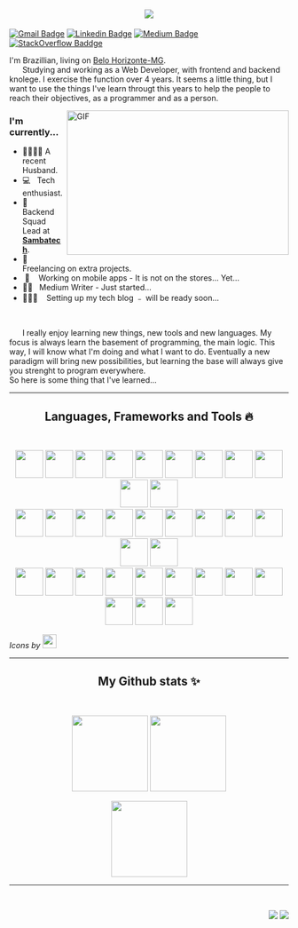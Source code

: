 <h1 align="center">
  <a href="https://git.io/typing-svg">
    <img src="https://readme-typing-svg.herokuapp.com/?lines=Hello,+There!+👋;I+am+Emmanuel+Vinicius;Welcome+to+my+profile!&center=true&size=30">
  </a>
</h1>

[![Gmail Badge](https://img.shields.io/badge/-Email-c14438?style=flat-square&logo=Gmail&logoColor=white&link=mailto:emmanuel.vinicius.98@gmail.com)](mailto:emmanuel.vinicius.98@gmail.com)
[![Linkedin Badge](https://img.shields.io/badge/-Linkedin-blue?style=flat-square&logo=Linkedin&logoColor=white&link=https://www.linkedin.com/in/emmanuel-vinicius/)](https://www.linkedin.com/in/emmanuel-vinicius/) 
[![Medium Badge](https://img.shields.io/badge/-Medium-black?style=flat-square&logo=Medium&logoColor=white&link=https://medium.com/@emmanuel.vinicius.98)](https://medium.com/@emmanuel.vinicius.98)
[![StackOverflow Baddge](https://img.shields.io/badge/-StackOverflow-orange?style=flat-square&logo=StackOverflow&logoColor=white&link=https://stackoverflow.com/users/10738827/emmanuel-vinicius)](https://stackoverflow.com/users/10738827/emmanuel-vinicius)

I'm Brazillian, living on [Belo Horizonte-MG](http://portalbelohorizonte.com.br/inicio).
<br>
&nbsp;&nbsp;&nbsp;&nbsp;&nbsp;&nbsp;Studying and working as a Web Developer, with frontend and backend knolege. I exercise the function over 4 years. It seems a little thing, but I want to use the things I've learn througt this years to help the people to reach their objectives, as a programmer and as a person.

<img align="right" alt="GIF" src="https://github.com/abhisheknaiidu/abhisheknaiidu/blob/master/code.gif?raw=true" width="400" height="260" />

### I'm currently...
 - 👰🏻‍🤵🏻‍ A recent Husband.
 - 💻&nbsp;&nbsp; Tech enthusiast.
 - 🐝&nbsp;&nbsp; Backend Squad Lead at [**Sambatech**](https://sambatech.com/).
 - 💼&nbsp;&nbsp; Freelancing on extra projects.
 - &nbsp;📱&nbsp;&nbsp;&nbsp; Working on mobile apps - It is not on the stores... Yet...
 - ✍🏻&nbsp;&nbsp;&nbsp;Medium Writer - Just started...
 - 👷🏽‍♂️&nbsp;&nbsp;&nbsp; Setting up my tech blog ﹣ will be ready soon...
 
<br />

&nbsp;&nbsp;&nbsp;&nbsp;&nbsp;&nbsp;I really enjoy learning new things, new tools and new languages. My focus is always learn the basement of programming, the main logic. This way, I will know what I'm doing and what I want to do. Eventually a new paradigm will bring new possibilities, but learning the base will always give you strenght to program everywhere.
<br />So here is some thing that I've learned... 

<hr>
<h2 align="center">Languages, Frameworks and Tools 🔥</h2>
<br />
<p align="center">
  <img width=50 src="https://cdn.jsdelivr.net/gh/devicons/devicon/icons/csharp/csharp-plain.svg" />
  <img width=50 src="https://cdn.jsdelivr.net/gh/devicons/devicon/icons/dotnetcore/dotnetcore-original.svg" />
  <img width=50 src="https://cdn.jsdelivr.net/gh/devicons/devicon/icons/microsoftsqlserver/microsoftsqlserver-plain-wordmark.svg" />
  <img width=50 src="https://cdn.jsdelivr.net/gh/devicons/devicon/icons/visualstudio/visualstudio-plain-wordmark.svg" />
  <img width=50 src="https://cdn.jsdelivr.net/gh/devicons/devicon/icons/vscode/vscode-original-wordmark.svg" />
  <img width=50 src="https://cdn.jsdelivr.net/gh/devicons/devicon/icons/azure/azure-original-wordmark.svg" />
  <img width=50 src="https://cdn.jsdelivr.net/gh/devicons/devicon/icons/javascript/javascript-plain.svg" />
  <img width=50 src="https://cdn.jsdelivr.net/gh/devicons/devicon/icons/typescript/typescript-plain.svg" />
  <img width=50 src="https://cdn.jsdelivr.net/gh/devicons/devicon/icons/adonisjs/adonisjs-original-wordmark.svg" />
  <img width=50 src="https://cdn.jsdelivr.net/gh/devicons/devicon/icons/nodejs/nodejs-plain-wordmark.svg" />
  <img width=50 src="https://cdn.jsdelivr.net/gh/devicons/devicon/icons/react/react-original.svg" />
  <br />
  <img width=50 src="https://cdn.jsdelivr.net/gh/devicons/devicon/icons/angularjs/angularjs-plain.svg" />
  <img width=50 src="https://cdn.jsdelivr.net/gh/devicons/devicon/icons/git/git-plain-wordmark.svg" />
  <img width=50 src="https://cdn.jsdelivr.net/gh/devicons/devicon/icons/github/github-original.svg" />
  <img width=50 src="https://cdn.jsdelivr.net/gh/devicons/devicon/icons/gitlab/gitlab-plain-wordmark.svg" />
  <img width=50 src="https://cdn.jsdelivr.net/gh/devicons/devicon/icons/docker/docker-plain-wordmark.svg" />
  <img width=50 src="https://cdn.jsdelivr.net/gh/devicons/devicon/icons/amazonwebservices/amazonwebservices-plain-wordmark.svg" />
  <img width=50 src="https://cdn.jsdelivr.net/gh/devicons/devicon/icons/bash/bash-plain.svg" />
  <img width=50 src="https://cdn.jsdelivr.net/gh/devicons/devicon/icons/circleci/circleci-plain-wordmark.svg" />
  <img width=50 src="https://cdn.jsdelivr.net/gh/devicons/devicon/icons/css3/css3-plain-wordmark.svg" />
  <img width=50 src="https://cdn.jsdelivr.net/gh/devicons/devicon/icons/dart/dart-plain-wordmark.svg" />
  <img width=50 src="https://cdn.jsdelivr.net/gh/devicons/devicon/icons/express/express-original.svg" />
  <br />
  <img width=50 src="https://cdn.jsdelivr.net/gh/devicons/devicon/icons/firebase/firebase-plain-wordmark.svg" />
  <img width=50 src="https://cdn.jsdelivr.net/gh/devicons/devicon/icons/flutter/flutter-original.svg" />
  <img width=50 src="https://cdn.jsdelivr.net/gh/devicons/devicon/icons/googlecloud/googlecloud-plain-wordmark.svg" />
  <img width=50 src="https://cdn.jsdelivr.net/gh/devicons/devicon/icons/graphql/graphql-plain-wordmark.svg" />
  <img width=50 src="https://cdn.jsdelivr.net/gh/devicons/devicon/icons/heroku/heroku-plain-wordmark.svg" />
  <img width=50 src="https://cdn.jsdelivr.net/gh/devicons/devicon/icons/html5/html5-plain-wordmark.svg" />
  <img width=50 src="https://cdn.jsdelivr.net/gh/devicons/devicon/icons/java/java-plain-wordmark.svg" />
  <img width=50 src="https://cdn.jsdelivr.net/gh/devicons/devicon/icons/mocha/mocha-plain.svg" />
  <img width=50 src="https://cdn.jsdelivr.net/gh/devicons/devicon/icons/mongodb/mongodb-plain-wordmark.svg" />
  <img width=50 src="https://cdn.jsdelivr.net/gh/devicons/devicon/icons/mysql/mysql-plain-wordmark.svg" />
  <img width=50 src="https://cdn.jsdelivr.net/gh/devicons/devicon/icons/npm/npm-original-wordmark.svg" />
  <img width=50 src="https://cdn.jsdelivr.net/gh/devicons/devicon/icons/postgresql/postgresql-plain-wordmark.svg" />
</p>

*Icons by* [<img width= 25 src="https://cdn.jsdelivr.net/gh/devicons/devicon/icons/devicon/devicon-original-wordmark.svg" />](https://devicon.dev/)

<hr>

<h2 align="center">My Github stats ✨</h2>

<br />

<p align="center">
  <img height="137px" src="https://github-readme-streak-stats.herokuapp.com/?user=EmmanuelVinicius&hide_border=true&theme=nightowl" />
  <img height="137px" src="https://github-readme-stats.vercel.app/api/top-langs/?username=EmmanuelVinicius&hide=html&hide_title=true&hide_border=true&layout=compact&langs_count=8&theme=nightowl" />
</p>
<p align="center">
    <img height="137px" src="https://github-readme-stats.vercel.app/api?username=EmmanuelVinicius&hide_title=true&hide_border=true&show_icons=true&include_all_commits=true&count_private=true&line_height=21&theme=nightowl" />
    </p>
</details>

<hr/>
<br/>

<p align="right">
<img src="https://komarev.com/ghpvc/?username=EmmanuelVinicius&style=plastic&label=Views" />
<img src="https://badges.pufler.dev/visits/EmmanuelVinicius/EmmanuelVinicius?color=black&logo=github" />
</p>


